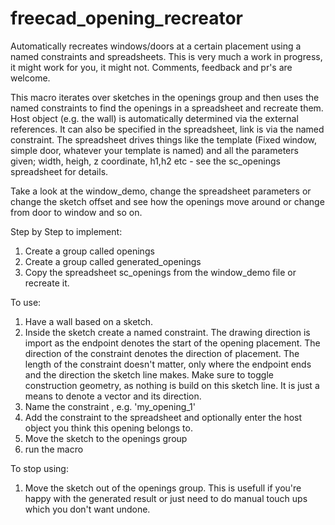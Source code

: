 # freecad_opening_recreator
Automatically recreates windows/doors at a certain placement using a named constraints and spreadsheets.
This is very much a work in progress, it might work for you, it might not. Comments, feedback and pr's are welcome.

This macro iterates over sketches in the openings group and then uses the named constraints to find the openings in a spreadsheet and recreate them.
Host object (e.g. the wall) is automatically determined via the external references. It can also be specified in the spreadsheet, link is via the named constraint.
The spreadsheet drives things like the template (Fixed window, simple door, whatever your template is named) and all the parameters given; width, heigh, z coordinate, h1,h2 etc - see the sc_openings spreadsheet for details.

Take a look at the window_demo, change the spreadsheet parameters or change the sketch offset and see how the openings move around or change from door to window and so on.

Step by Step to implement:
1) Create a group called openings
2) Create a group called generated_openings
3) Copy the spreadsheet sc_openings from the window_demo file or recreate it.

To use:
1) Have a wall based on a sketch.
2) Inside the sketch create a named constraint. The drawing direction is import as the endpoint denotes the start of the opening placement. The direction of the constraint denotes the direction of placement. The length of the constraint doesn't matter, only where the endpoint ends and the direction the sketch line makes. Make sure to toggle construction geometry, as nothing is build on this sketch line. It is just a means to denote a vector and its direction.
3) Name the constraint , e.g. 'my_opening_1'
4) Add the constraint to the spreadsheet and optionally enter the host object you think this opening belongs to.
5) Move the sketch to the openings group
6) run the macro

To stop using:
1) Move the sketch out of the openings group. This is usefull if you're happy with the generated result or just need to do manual touch ups which you don't want undone.


